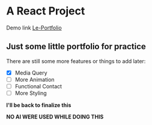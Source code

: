 # A React Project

Demo link [Le-Portfolio](https://le-portfolio-lilac.vercel.app)

## Just some little portfolio for practice

There are still some more features or things to add later:

- [x] Media Query
- [ ] More Animation
- [ ] Functional Contact
- [ ] More Styling

**I'll be back to finalize this**

**NO AI WERE USED WHILE DOING THIS**

